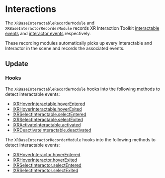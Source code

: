 # Interactions

The `XRBaseInteractableRecorderModule` and `XRBaseInteractorRecorderModule` records XR Interaction Toolkit [interactable events](https://docs.unity3d.com/Packages/com.unity.xr.interaction.toolkit@2.0/manual/interactable-events.html) and [interactor events](https://docs.unity3d.com/Packages/com.unity.xr.interaction.toolkit@2.0/manual/interactor-events.html?q=interactor) respectively.

These recording modules automatically picks up every Interactable and Interactor in the scene and records the associated events.

## Update

### Hooks

The `XRBaseInteractableRecorderModule` hooks into the following methods to detect interactable events:

- [IXRHoverInteractable.hoverEntered](https://docs.unity3d.com/Packages/com.unity.xr.interaction.toolkit@3.0/api/UnityEngine.XR.Interaction.Toolkit.Interactables.IXRHoverInteractable.html#UnityEngine_XR_Interaction_Toolkit_Interactables_IXRHoverInteractable_hoverEntered)
- [IXRHoverInteractable.hoverExited](https://docs.unity3d.com/Packages/com.unity.xr.interaction.toolkit@3.0/api/UnityEngine.XR.Interaction.Toolkit.Interactables.IXRHoverInteractable.html#UnityEngine_XR_Interaction_Toolkit_Interactables_IXRHoverInteractable_hoverExited)
- [IXRSelectInteractable.selectEntered](https://docs.unity3d.com/Packages/com.unity.xr.interaction.toolkit@3.0/api/UnityEngine.XR.Interaction.Toolkit.Interactables.IXRSelectInteractable.html#UnityEngine_XR_Interaction_Toolkit_Interactables_IXRSelectInteractable_selectEntered)
- [IXRSelectInteractable.selectExited](https://docs.unity3d.com/Packages/com.unity.xr.interaction.toolkit@3.0/api/UnityEngine.XR.Interaction.Toolkit.Interactables.IXRSelectInteractable.html#UnityEngine_XR_Interaction_Toolkit_Interactables_IXRSelectInteractable_selectExited)
- [IXRActivateInteractable.activated](https://docs.unity3d.com/Packages/com.unity.xr.interaction.toolkit@3.0/api/UnityEngine.XR.Interaction.Toolkit.Interactables.IXRActivateInteractable.html#UnityEngine_XR_Interaction_Toolkit_Interactables_IXRActivateInteractable_activated)
- [IXRDeactivateInteractable.deactivated](https://docs.unity3d.com/Packages/com.unity.xr.interaction.toolkit@3.0/api/UnityEngine.XR.Interaction.Toolkit.Interactables.IXRActivateInteractable.html#UnityEngine_XR_Interaction_Toolkit_Interactables_IXRActivateInteractable_deactivated)

The `XRBaseInteractorRecorderModule` hooks into the following methods to detect interactable events:

- [IXRHoverInteractor.hoverEntered](https://docs.unity3d.com/Packages/com.unity.xr.interaction.toolkit@3.0/api/UnityEngine.XR.Interaction.Toolkit.Interactors.IXRHoverInteractor.html#UnityEngine_XR_Interaction_Toolkit_Interactors_IXRHoverInteractor_hoverEntered)
- [IXRHoverInteractor.hoverExited](https://docs.unity3d.com/Packages/com.unity.xr.interaction.toolkit@3.0/api/UnityEngine.XR.Interaction.Toolkit.Interactors.IXRHoverInteractor.html#UnityEngine_XR_Interaction_Toolkit_Interactors_IXRHoverInteractor_hoverExited)
- [IXRSelectInteractor.selectEntered](https://docs.unity3d.com/Packages/com.unity.xr.interaction.toolkit@3.0/api/UnityEngine.XR.Interaction.Toolkit.Interactors.IXRSelectInteractor.html#UnityEngine_XR_Interaction_Toolkit_Interactors_IXRSelectInteractor_selectEntered)
- [IXRSelectInteractor.selectExited](https://docs.unity3d.com/Packages/com.unity.xr.interaction.toolkit@3.0/api/UnityEngine.XR.Interaction.Toolkit.Interactors.IXRSelectInteractor.html#UnityEngine_XR_Interaction_Toolkit_Interactors_IXRSelectInteractor_selectExited)